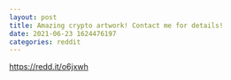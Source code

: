 ```yaml
--- 
layout: post 
title: Amazing crypto artwork! Contact me for details! 
date: 2021-06-23 1624476197 
categories: reddit 
--- 
```

https://redd.it/o6jxwh